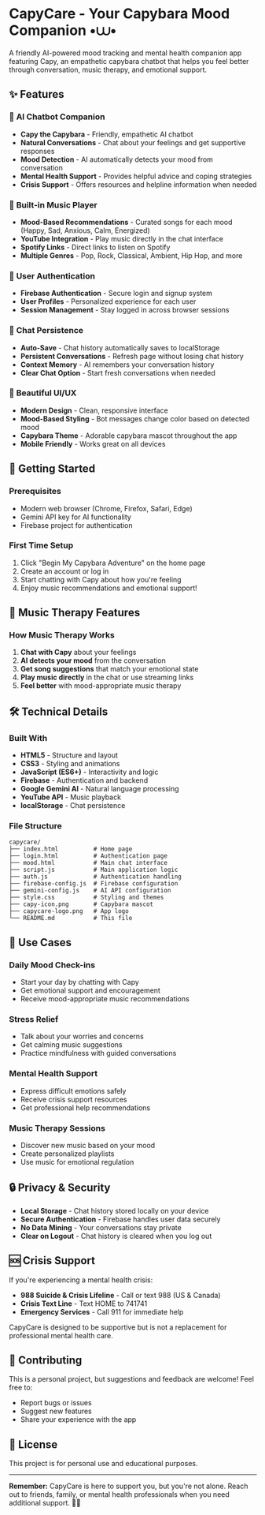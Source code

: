 # CapyCare - Your Capybara Mood Companion •⩊•

A friendly AI-powered mood tracking and mental health companion app featuring Capy, an empathetic capybara chatbot that helps you feel better through conversation, music therapy, and emotional support.

## ✨ Features

### 🤖 **AI Chatbot Companion**
- **Capy the Capybara** - Friendly, empathetic AI chatbot
- **Natural Conversations** - Chat about your feelings and get supportive responses
- **Mood Detection** - AI automatically detects your mood from conversation
- **Mental Health Support** - Provides helpful advice and coping strategies
- **Crisis Support** - Offers resources and helpline information when needed

### 🎵 **Built-in Music Player**
- **Mood-Based Recommendations** - Curated songs for each mood (Happy, Sad, Anxious, Calm, Energized)
- **YouTube Integration** - Play music directly in the chat interface
- **Spotify Links** - Direct links to listen on Spotify
- **Multiple Genres** - Pop, Rock, Classical, Ambient, Hip Hop, and more

### 🔐 **User Authentication**
- **Firebase Authentication** - Secure login and signup system
- **User Profiles** - Personalized experience for each user
- **Session Management** - Stay logged in across browser sessions

### 💬 **Chat Persistence**
- **Auto-Save** - Chat history automatically saves to localStorage
- **Persistent Conversations** - Refresh page without losing chat history
- **Context Memory** - AI remembers your conversation history
- **Clear Chat Option** - Start fresh conversations when needed

### 🎨 **Beautiful UI/UX**
- **Modern Design** - Clean, responsive interface
- **Mood-Based Styling** - Bot messages change color based on detected mood
- **Capybara Theme** - Adorable capybara mascot throughout the app
- **Mobile Friendly** - Works great on all devices

## 🚀 Getting Started

### Prerequisites
- Modern web browser (Chrome, Firefox, Safari, Edge)
- Gemini API key for AI functionality
- Firebase project for authentication
  
### First Time Setup
1. Click "Begin My Capybara Adventure" on the home page
2. Create an account or log in
3. Start chatting with Capy about how you're feeling
4. Enjoy music recommendations and emotional support!

## 🎵 Music Therapy Features

### How Music Therapy Works
1. **Chat with Capy** about your feelings
2. **AI detects your mood** from the conversation
3. **Get song suggestions** that match your emotional state
4. **Play music directly** in the chat or use streaming links
5. **Feel better** with mood-appropriate music therapy

## 🛠️ Technical Details

### Built With
- **HTML5** - Structure and layout
- **CSS3** - Styling and animations
- **JavaScript (ES6+)** - Interactivity and logic
- **Firebase** - Authentication and backend
- **Google Gemini AI** - Natural language processing
- **YouTube API** - Music playback
- **localStorage** - Chat persistence

### File Structure
```
capycare/
├── index.html          # Home page
├── login.html          # Authentication page
├── mood.html           # Main chat interface
├── script.js           # Main application logic
├── auth.js             # Authentication handling
├── firebase-config.js  # Firebase configuration
├── gemini-config.js    # AI API configuration
├── style.css           # Styling and themes
├── capy-icon.png       # Capybara mascot
├── capycare-logo.png   # App logo
└── README.md           # This file
```

## 🎯 Use Cases

### Daily Mood Check-ins
- Start your day by chatting with Capy
- Get emotional support and encouragement
- Receive mood-appropriate music recommendations

### Stress Relief
- Talk about your worries and concerns
- Get calming music suggestions
- Practice mindfulness with guided conversations

### Mental Health Support
- Express difficult emotions safely
- Receive crisis support resources
- Get professional help recommendations

### Music Therapy Sessions
- Discover new music based on your mood
- Create personalized playlists
- Use music for emotional regulation

## 🔒 Privacy & Security

- **Local Storage** - Chat history stored locally on your device
- **Secure Authentication** - Firebase handles user data securely
- **No Data Mining** - Your conversations stay private
- **Clear on Logout** - Chat history is cleared when you log out

## 🆘 Crisis Support

If you're experiencing a mental health crisis:
- **988 Suicide & Crisis Lifeline** - Call or text 988 (US & Canada)
- **Crisis Text Line** - Text HOME to 741741
- **Emergency Services** - Call 911 for immediate help

CapyCare is designed to be supportive but is not a replacement for professional mental health care.

## 🤝 Contributing

This is a personal project, but suggestions and feedback are welcome! Feel free to:
- Report bugs or issues
- Suggest new features
- Share your experience with the app

## 📄 License

This project is for personal use and educational purposes.

---

**Remember:** CapyCare is here to support you, but you're not alone. Reach out to friends, family, or mental health professionals when you need additional support. 🦫💙 
